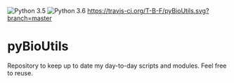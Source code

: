 ![Python 3.5](https://img.shields.io/badge/Python-3.5-blue.svg) ![Python 3.6](https://img.shields.io/badge/Python-3.6-blue.svg) https://travis-ci.org/T-B-F/pyBioUtils.svg?branch=master

# pyBioUtils
Repository to keep up to date my day-to-day scripts and modules.
Feel free to reuse.
